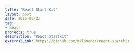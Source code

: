 ```yaml
---
title: "React Start Kit"
layout: post
date: 2016-06-23
tag:
- React
projects: true
description: "React Startkit"
externalLink: https://github.com/yifanchen/react-startkit
---
```



